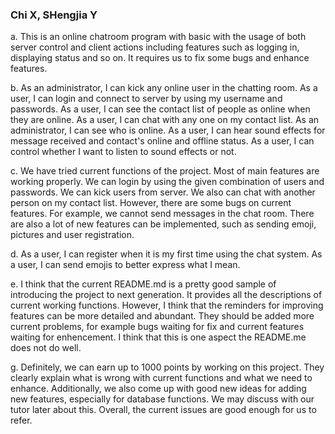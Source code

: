 ### Chi X, SHengjia Y





a. This is an online chatroom program with basic with the usage of both server control and client actions including features such as logging in, displaying status and so on. It requires us to fix some bugs and enhance features.

b. As an administrator, I can kick any online user in the chatting room.
As a user, I can login and connect to server by using my username and passwords.
As a user, I can see the contact list of people as online when they are online.
As a user, I can chat with any one on my contact list.
As an administrator, I can see who is online.
As a user, I can hear sound effects for message received and contact's online and offline status.
As a user, I can control whether I want to listen to sound effects or not.

c. We have tried current functions of the project. Most of main features are working properly. We can login by using the given combination of users and passwords. We can kick users from server. We also can chat with another person on my contact list. However, there are some bugs on current features. For example, we cannot send messages in the chat room. There are also a lot of new features can be implemented, such as sending emoji, pictures and user registration.

d. As a user, I can register when it is my first time using the chat system.
As a user, I can send emojis to better express what I mean.

e. I think that the current README.md is a pretty good sample of introducing the project to next generation. It provides all the descriptions of current working functions. However, I think that the reminders for improving features can be more detailed and abundant. They should be added more current problems, for example bugs waiting for fix and current features waiting for enhencement. I think that this is one aspect the README.me does not do well.

g. Definitely, we can earn up to 1000 points by working on this project. They clearly explain what is wrong with current functions and what we need to enhance. Additionally, we also come up with good new ideas for adding new features, especially for database functions. We may discuss with our tutor later about this. Overall, the current issues are good enough for us to refer.

